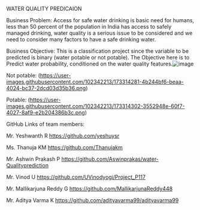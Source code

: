 WATER QUALITY PREDICAION 

Business Problem:
Access for safe water drinking is basic need for humans, less than 50 percent of the population in India has access to safely managed drinking, water quality is a serious issue to be considered and we need to consider many factors to have a safe drinking water.

Business Objective:
This is a classification project since the variable to be predicted is binary (water potable or not potable). The Objective here is to Predict water probability, conditioned on the water quality features.![image](https://user-images.githubusercontent.com/102342213/173314192-ac373df6-1165-46bb-9f95-fa72b545c787.png)





Not potable:
(https://user-images.githubusercontent.com/102342213/173314281-4b244bf6-beaa-4024-bc37-2dcd03d35b36.png)

Potable:
(https://user-images.githubusercontent.com/102342213/173314302-3552948e-60f7-4027-8af9-e2b204386b3c.png)

GitHub Links of team members:

Mr. Yeshwanth R                                                        https://github.com/yeshuysr 


Ms. Thanuja KM                                                         https://github.com/Thanujakm


Mr. Ashwin Prakash P                                                   https://github.com/Aswinprakas/water-Qualityprediction


Mr. Vinod U                                                            https://github.com/UVinodyogi/Project_P117   


Mr. Mallikarjuna Reddy G                                               https://github.com/MallikarjunaReddy448


Mr. Aditya Varma K                                                     https://github.com/adityavarma99/adityavarma99
